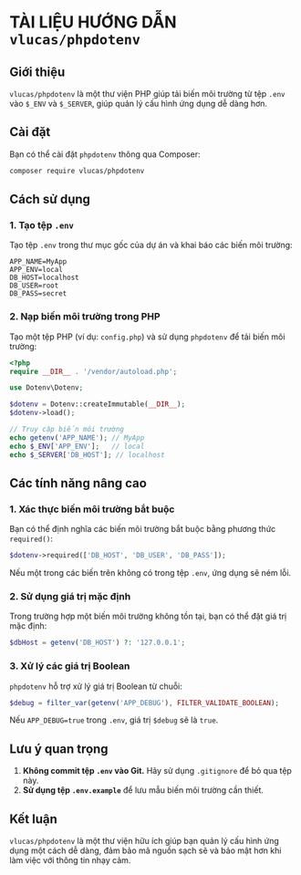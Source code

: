 # TÀI LIỆU HƯỚNG DẪN `vlucas/phpdotenv`

## Giới thiệu
`vlucas/phpdotenv` là một thư viện PHP giúp tải biến môi trường từ tệp `.env` vào `$_ENV` và `$_SERVER`, giúp quản lý cấu hình ứng dụng dễ dàng hơn.

## Cài đặt
Bạn có thể cài đặt `phpdotenv` thông qua Composer:

```sh
composer require vlucas/phpdotenv
```

## Cách sử dụng

### 1. Tạo tệp `.env`
Tạo tệp `.env` trong thư mục gốc của dự án và khai báo các biến môi trường:

```
APP_NAME=MyApp
APP_ENV=local
DB_HOST=localhost
DB_USER=root
DB_PASS=secret
```

### 2. Nạp biến môi trường trong PHP
Tạo một tệp PHP (ví dụ: `config.php`) và sử dụng `phpdotenv` để tải biến môi trường:

```php
<?php
require __DIR__ . '/vendor/autoload.php';

use Dotenv\Dotenv;

$dotenv = Dotenv::createImmutable(__DIR__);
$dotenv->load();

// Truy cập biến môi trường
echo getenv('APP_NAME'); // MyApp
echo $_ENV['APP_ENV'];   // local
echo $_SERVER['DB_HOST']; // localhost
```

## Các tính năng nâng cao

### 1. Xác thực biến môi trường bắt buộc
Bạn có thể định nghĩa các biến môi trường bắt buộc bằng phương thức `required()`:

```php
$dotenv->required(['DB_HOST', 'DB_USER', 'DB_PASS']);
```

Nếu một trong các biến trên không có trong tệp `.env`, ứng dụng sẽ ném lỗi.

### 2. Sử dụng giá trị mặc định
Trong trường hợp một biến môi trường không tồn tại, bạn có thể đặt giá trị mặc định:

```php
$dbHost = getenv('DB_HOST') ?: '127.0.0.1';
```

### 3. Xử lý các giá trị Boolean
`phpdotenv` hỗ trợ xử lý giá trị Boolean từ chuỗi:

```php
$debug = filter_var(getenv('APP_DEBUG'), FILTER_VALIDATE_BOOLEAN);
```

Nếu `APP_DEBUG=true` trong `.env`, giá trị `$debug` sẽ là `true`.

## Lưu ý quan trọng
1. **Không commit tệp `.env` vào Git.** Hãy sử dụng `.gitignore` để bỏ qua tệp này.
2. **Sử dụng tệp `.env.example`** để lưu mẫu biến môi trường cần thiết.

## Kết luận
`vlucas/phpdotenv` là một thư viện hữu ích giúp bạn quản lý cấu hình ứng dụng một cách dễ dàng, đảm bảo mã nguồn sạch sẽ và bảo mật hơn khi làm việc với thông tin nhạy cảm.

